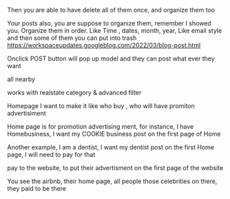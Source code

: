 Then you are able to have delete all of them once, and organize them too

Your posts also, you are suppose to organize them, remember I showed you. Organize them in order.
Like Time , dates, month, year, Like email style
and then some of them you can put into trash
https://workspaceupdates.googleblog.com/2022/03/blog-post.html


Onclick POST button will pop up model
and they can post what ever they want

[//done]: # (update profie image)
all nearby

[//done]: # (change logo)

works with realstate category & advanced filter

Homepage I want to make it like who buy , who will have promiton advertisiment

Home page is for promotion advertising ment, for instance, I have Homebusiness, I want my COOKIE business post on the first page of Home

Another example, I am a dentist, I want my dentist post on the first Home page, I will need to pay for that

pay to the website, to put their advertisment on the first page of the website

You see the airbnb, their home page, all people those celebrities on there, they paid to be there

[//]: # (https://bj.58.com/)
[//]: # (https://beirut.craigslist.org/)
